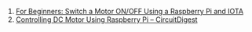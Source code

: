 1. [For Beginners: Switch a Motor ON/OFF Using a Raspberry Pi and IOTA](https://medium.com/coinmonks/for-beginners-switch-a-motor-on-off-using-a-raspberry-pi-and-iota-3cf7d0b38d04)  
2. [Controlling DC Motor Using Raspberry Pi – CircuitDigest](https://circuitdigest.com/microcontroller-projects/controlling-dc-motor-using-raspberry-pi)  
